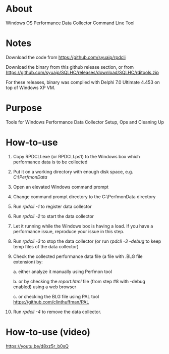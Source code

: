 # About
Windows OS Performance Data Collector Command Line Tool

# Notes
Download the code from https://github.com/syuaip/rpdcli

Download the binary from this github release section, or from https://github.com/syuaip/SQLHC/releases/download/SQLHC/rditools.zip

For these releases, binary was compiled with Delphi 7.0 Ultimate 4.453 on top of Windows XP VM.

# Purpose
Tools for Windows Performance Data Collector Setup, Ops and Cleaning Up

# How-to-use

1) Copy RPDCLI.exe (or RPDCLI.ps1) to the Windows box which performance data is to be collected
2) Put it on a working directory with enough disk space, e.g. *C:\PerfmonData* 
3) Open an elevated Windows command prompt
4) Change command prompt directory to the C:\PerfmonData directory
5) Run *rpdcli -1* to register data collector
6) Run *rpdcli -2* to start the data collector
7) Let it running while the Windows box is having a load. If you have a performance issue, reproduce your issue in this step. 
8) Run *rpdcli -3* to stop the data collector (or run *rpdcli -3 -debug* to keep temp files of the data collector)
9) Check the collected performance data file (a file with .BLG file extension) by:
    
    a. either analyze it manually using Perfmon tool
    
    b. or by checking the *report.html* file (from step #8 with -debug enabled) using a web browser
    
    c. or checking the BLG file using PAL tool https://github.com/clinthuffman/PAL
10) Run *rpdcli -4* to remove the data collector.

# How-to-use (video)

https://youtu.be/d8xz5r_b0sQ
